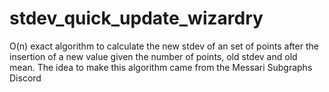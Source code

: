 # stdev_quick_update_wizardry
O(n) exact algorithm to calculate the new stdev of an set of points after the insertion of a new value given the number of points, old stdev and old mean. The idea to make this algorithm came from the Messari Subgraphs Discord
